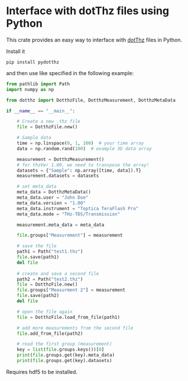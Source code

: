 # Interface with dotThz files using Python

This crate provides an easy way to interface with [dotThz](https://github.com/dotTHzTAG) files in Python.

Install it

```shell
pip install pydotthz
```

and then use like specified in the following example:

```python
from pathlib import Path
import numpy as np

from dotthz import DotthzFile, DotthzMeasurement, DotthzMetaData

if __name__ == "__main__":

    # Create a new .thz file
    file = DotthzFile.new()

    # Sample data
    time = np.linspace(0, 1, 100)  # your time array
    data = np.random.rand(100)  # example 3D data array

    measurement = DotthzMeasurement()
    # for thzVer 1.00, we need to transpose the array!
    datasets = {"Sample": np.array([time, data]).T}
    measurement.datasets = datasets

    # set meta_data
    meta_data = DotthzMetaData()
    meta_data.user = "John Doe"
    meta_data.version = "1.00"
    meta_data.instrument = "Toptica TeraFlash Pro"
    meta_data.mode = "THz-TDS/Transmission"

    measurement.meta_data = meta_data

    file.groups["Measurement"] = measurement

    # save the file
    path1 = Path("test1.thz")
    file.save(path1)
    del file
    
    # create and save a second file
    path2 = Path("test2.thz")
    file = DotthzFile.new()
    file.groups["Measurment 2"] = measurement
    file.save(path2)
    del file

    # open the file again
    file = DotthzFile.load_from_file(path1)

    # add more measurements from the second file
    file.add_from_file(path2)

    # read the first group (measurement)
    key = list(file.groups.keys())[0]
    print(file.groups.get(key).meta_data)
    print(file.groups.get(key).datasets)


```
Requires hdf5 to be installed.
